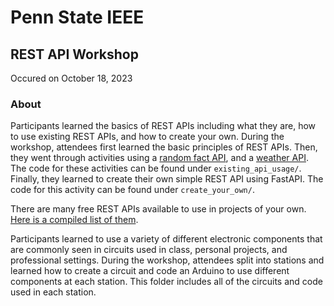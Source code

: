 # Penn State IEEE
## REST API Workshop
Occured on October 18, 2023

### About
Participants learned the basics of REST APIs including what they are, how to use existing REST APIs, and how to create your own.
During the workshop, attendees first learned the basic principles of REST APIs.
Then, they went through activities using a [random fact API](https://uselessfacts.jsph.pl/), and a [weather API](https://openweathermap.org/api). The code for these activities can be found under `existing_api_usage/`.
Finally, they learned to create their own simple REST API using FastAPI. The code for this activity can be found under `create_your_own/`.

There are many free REST APIs available to use in projects of your own. [Here is a compiled list of them](https://github.com/public-apis/public-apis).

Participants learned to use a variety of different electronic components that are commonly seen in circuits used in class, personal projects, and professional settings.
During the workshop, attendees split into stations and learned how to create a circuit and code an Arduino to use different components at each station.
This folder includes all of the circuits and code used in each station.
